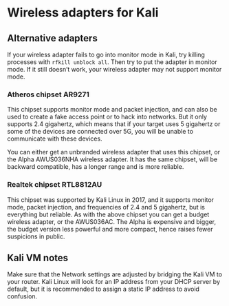 # Wireless adapters for Kali

## Alternative adapters

If your wireless adapter fails to go into monitor mode in Kali, try killing processes with `rfkill unblock all`. Then try to put the adapter in monitor mode. If it still doesn’t work, your wireless adapter may not support monitor mode.

### Atheros chipset AR9271

This chipset supports monitor mode and packet injection, and can also be used to create a fake access point or to hack into networks. But it only supports 2.4 gigahertz, which means that if your target uses 5 gigahertz or some of the devices are connected over 5G, you will be unable to communicate with these devices.

You can either get an unbranded wireless adapter that uses this chipset, or the Alpha AWUS036NHA wireless adapter. It has the same chipset, will be backward compatible, has a longer range and is more reliable.

### Realtek chipset RTL8812AU

This chipset was supported by Kali Linux in 2017, and it supports monitor mode, packet injection, and frequencies of 2.4 and 5 gigahertz, but is everything but reliable. As with the above chipset you can get a budget wireless adapter, or the AWUS036AC. The Alpha is expensive and bigger, the budget version less powerful and more compact, hence raises fewer suspicions in public.

## Kali VM notes

Make sure that the Network settings are adjusted by bridging the Kali VM to your router. Kali Linux will look for an IP address from your DHCP server by default, but it is recommended to assign a static IP address to avoid confusion.